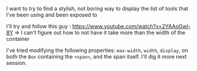 I want to try to find a stylish, not boring way to display the list of tools that I've been using and been exposed to

I'll try and follow this guy : https://www.youtube.com/watch?v=2YAAoGwl-8Y
=> I can't figure out how to not have it take more than the width of the container

I've tried modifying the following properties: `max-width`, `width`, `display`, on both the `Box` containing the `<span>`, and the span itself.
I'll dig it more next session.
